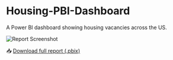# Housing-PBI-Dashboard

A Power BI dashboard showing housing vacancies across the US.

![Report Screenshot](dashboard_preview.png)

📥 [Download full report (.pbix)](Vacan_Units_Dashboard.pbix)

